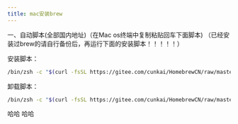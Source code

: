 ```yaml
---
title: mac安装brew
---
```


一、自动脚本(全部国内地址)（在Mac os终端中复制粘贴回车下面脚本)
（已经安装过brew的请自行备份后，再运行下面的安装脚本！！！！！）

安装脚本：
``` sh
/bin/zsh -c "$(curl -fsSL https://gitee.com/cunkai/HomebrewCN/raw/master/Homebrew.sh)"
```
卸载脚本：
``` sh
/bin/zsh -c "$(curl -fsSL https://gitee.com/cunkai/HomebrewCN/raw/master/HomebrewUninstall.sh)"
```
哈哈
哈哈 
